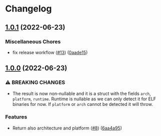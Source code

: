 # Changelog

## [1.0.1](https://github.com/netlify/elf-cam/compare/v1.0.0...v1.0.1) (2022-06-23)


### Miscellaneous Chores

* fix release workflow ([#13](https://github.com/netlify/elf-cam/issues/13)) ([0aade15](https://github.com/netlify/elf-cam/commit/0aade15d09809e3433fc5e7520a682ac03243faf))

## [1.0.0](https://github.com/netlify/elf-cam/compare/v0.1.1...v1.0.0) (2022-06-23)


### ⚠ BREAKING CHANGES

* The result is now non-nullable and it is a struct with the fields `arch`, `platform`, `runtime`. Runtime is nullable as we can only detect it for ELF binaries for now. If `platform` or `arch` cannot be detected it will throw.

### Features

* Return also architecture and platform ([#8](https://github.com/netlify/elf-cam/issues/8)) ([6aa4a95](https://github.com/netlify/elf-cam/commit/6aa4a956a8916b63846040179e28588d9a362a7f))
